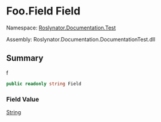 # Foo\.Field Field

Namespace: [Roslynator.Documentation.Test](../../README.md)

Assembly: Roslynator\.Documentation\.DocumentationTest\.dll

## Summary

f

```csharp
public readonly string Field
```

### Field Value

[String](https://docs.microsoft.com/en-us/dotnet/api/system.string)
